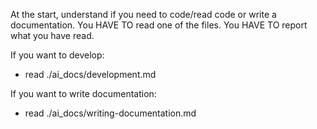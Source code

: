 At the start, understand if you need to code/read code or write a documentation.
You HAVE TO read one of the files.
You HAVE TO report what you have read.

If you want to develop:
- read ./ai_docs/development.md

If you want to write documentation:
- read ./ai_docs/writing-documentation.md

